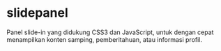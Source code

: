 # slidepanel
Panel slide-in yang didukung CSS3 dan JavaScript, untuk dengan cepat menampilkan konten samping, pemberitahuan, atau informasi profil.
